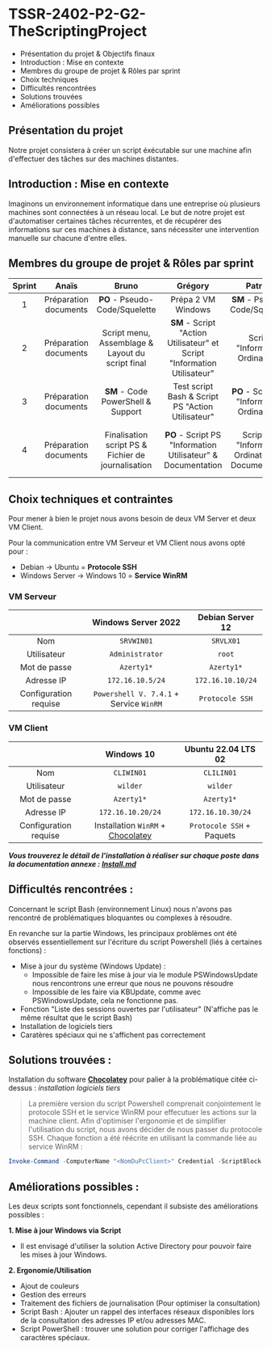 
# TSSR-2402-P2-G2-TheScriptingProject

- Présentation du projet & Objectifs finaux
- Introduction : Mise en contexte
- Membres du groupe de projet & Rôles par sprint
- Choix techniques
- Difficultés rencontrées
- Solutions trouvées
- Améliorations possibles

## Présentation du projet

Notre projet consistera à créer un script éxécutable sur une machine afin d'effectuer des tâches sur des machines distantes.

## Introduction : Mise en contexte

Imaginons un environnement informatique dans une entreprise où plusieurs machines sont connectées à un réseau local. Le but de notre projet est d'automatiser certaines tâches récurrentes, et de récupérer des informations sur ces machines à distance, sans nécessiter une intervention manuelle sur chacune d'entre elles.

## Membres du groupe de projet & Rôles par sprint

| Sprint  | Anaïs | Bruno | Grégory | Patrick | Thomas |
|   :---------: |  :-------: | :---------: |  :-------: | :-------: | :-------: |
| 1 |  Préparation documents | **PO** - Pseudo-Code/Squelette |  Prépa 2 VM  Windows | **SM** - Pseudo-Code/Squelette | Prépa 2 VM Linux |
| 2 |  Préparation documents | Script menu, Assemblage & Layout du script final|  **SM** - Script "Action Utilisateur" et Script "Information Utilisateur" | Script "Information Ordinateur" | **PO** - Script "Action Ordinateur" & Présentation sprint|
| 3 |  Préparation documents | **SM** - Code PowerShell & Support | Test script Bash & Script PS "Action Utilisateur" | **PO** - Script PS "Information Ordinateur" | Script "Action Ordinateur" PS & Menu PS |           
| 4 |  Préparation documents | Finalisation script PS & Fichier de journalisation | **PO** - Script PS "Information Utilisateur" & Documentation | Script PS "Information Ordinateur" & Documentation | **SM** - Debug script PS & Journalisation & Présentation|  



## **Choix techniques et contraintes**

Pour mener à bien le projet nous avons besoin de deux VM Server et deux VM Client.

Pour la communication entre VM Serveur et VM Client nous avons opté pour :

- Debian -> Ubuntu = **Protocole SSH**
- Windows Server -> Windows 10 = **Service WinRM**

### **VM Serveur**

| | Windows Server 2022 | Debian Server 12 |
|   :---------: |  :-------: | :-------: |
| Nom | `SRVWIN01` | `SRVLX01` |
| Utilisateur | `Administrator` | `root` |
| Mot de passe | `Azerty1*` | `Azerty1*` |
| Adresse IP | `172.16.10.5/24` | `172.16.10.10/24` |
| Configuration requise | `Powershell V. 7.4.1` + Service `WinRM` | `Protocole SSH` |

### **VM Client**

| | Windows 10 | Ubuntu 22.04 LTS 02 | 
|:-:|:-:|:-:|
| Nom | `CLIWIN01` | `CLILIN01` |
| Utilisateur | `wilder` | `wilder` |
| Mot de passe | `Azerty1*` | `Azerty1*` |
| Adresse IP | `172.16.10.20/24` | `172.16.10.30/24` |
| Configuration requise | Installation `WinRM` + [Chocolatey](https://community.chocolatey.org/courses/installation/installing)| `Protocole SSH` + Paquets |

***Vous trouverez le détail de l'installation à réaliser sur chaque poste dans la documentation annexe : [Install.md](https://github.com/WildCodeSchool/TSSR-2402-P2-G2-TheScriptingProject/blob/main/INSTALL.md)***

## Difficultés rencontrées :

Concernant le script Bash (environnement Linux) nous n'avons pas rencontré de problématiques bloquantes ou complexes à résoudre.

En revanche sur la partie Windows, les principaux problèmes ont été observés essentiellement sur l'écriture du script Powershell (liés à certaines fonctions) :

- Mise à jour du système (Windows Update) :
  - Impossible de faire les mise à jour via le module PSWindowsUpdate nous rencontrons une erreur que nous ne pouvons résoudre 
  - Impossible de les faire via KBUpdate, comme avec PSWindowsUpdate, cela ne fonctionne pas.
- Fonction "Liste des sessions ouvertes par l'utilisateur" (N'affiche pas le même résultat que le script Bash)
- Installation de logiciels tiers
- Caratères spéciaux qui ne s'affichent pas correctement


## Solutions trouvées :

Installation du software **[Chocolatey](https://community.chocolatey.org/courses/installation/installing)** pour palier à la problématique citée ci-dessus : _installation logiciels tiers_

>La première version du script Powershell comprenait conjointement le protocole SSH et le service WinRM pour effecutuer les actions sur la machine client.
Afin d'optimiser l'ergonomie et de simplifier l'utilisation du script, nous avons décider de nous passer du protocole SSH. Chaque fonction a été réécrite en utilisant la commande liée au service WinRM :

```powershell
Invoke-Command -ComputerName "<NomDuPcClient>" Credential -ScriptBlock { Get-Process }
```


## Améliorations possibles :

Les deux scripts sont fonctionnels, cependant il subsiste des améliorations possibles :

**1. Mise à jour Windows via Script**
- Il est envisagé d'utiliser la solution Active Directory pour pouvoir faire les mises à jour Windows.

**2. Ergonomie/Utilisation**
- Ajout de couleurs
- Gestion des erreurs
- Traitement des fichiers de journalisation (Pour optimiser la consultation)
- Script Bash : Ajouter un rappel des interfaces réseaux disponibles lors de la consultation des adresses IP et/ou adresses MAC.
- Script PowerShell : trouver une solution pour corriger l'affichage des caractères spéciaux.

